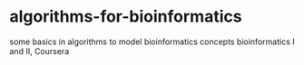 # algorithms-for-bioinformatics
some basics in algorithms to model bioinformatics concepts
bioinformatics I and II, Coursera
